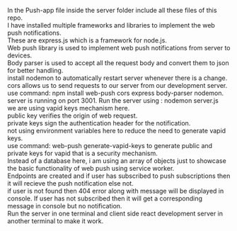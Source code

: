 In the Push-app file inside the server folder include all these files of this repo. <br>
I have installed multiple frameworks and libraries to implement the web push notifications. <br>
These are express.js which is a framework for node.js. <br>
Web push library is used to implement web push notifications from server to devices. <br>
Body parser is used to accept all the request body and convert them to json for better handling. <br>
install nodemon to automatically restart server whenever there is a change. <br>
cors allows us to send requests to our server from our development server. <br>
use command: npm install web-push cors express body-parser nodemon. <br>
server is running on port 3001. Run the server using : nodemon server.js<br>
we are using vapid keys mechanism here. <br>
public key verifies the origin of web request. <br>
private keys sign the authentication header for the notification. <br>
not using environment variables here to reduce the need to generate vapid keys. <br>
use command: web-push generate-vapid-keys to generate public and private keys for vapid that is a security mechanism. <br>
Instead of a database here, i am using an array of objects just to showcase the basic functionality of web push using service worker. <br>
Endpoints are created and if user has subscribed to push subscriptions then it will recieve the push notification else not.  <br>
if user is not found then 404 error along with message will be displayed in console. If user has not subscribed then it will get a corresponding message in console but no notification. <br>
Run the server in one terminal and client side react development server in another terminal to make it work.
